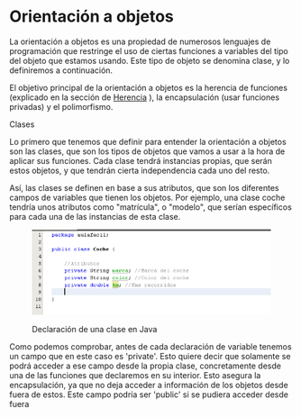 # Orientación a objetos

La orientación a objetos es una propiedad de numerosos lenguajes de programación que restringe el uso de ciertas funciones a variables del tipo del objeto que estamos usando. Este tipo de objeto se denomina clase, y lo definiremos a continuación.

El objetivo principal de la orientación a objetos es la herencia de funciones (explicado en la sección de [Herencia](herencia.md) ), la encapsulación (usar funciones privadas) y el polimorfismo.

Clases

Lo primero que tenemos que definir para entender la orientación a objetos son las clases, que son los tipos de objetos que vamos a usar a la hora de aplicar sus funciones. Cada clase tendrá instancias propias, que serán estos objetos, y que tendrán cierta independencia cada uno del resto.

Así, las clases se definen en base a sus atributos, que son los diferentes campos de variables que tienen los objetos. Por ejemplo, una clase coche tendría unos atributos como "matrícula", o "modelo", que serían específicos para cada una de las instancias de esta clase.

<figure><img src="../../../.gitbook/assets/image.png" alt=""><figcaption><p>Declaración de una clase en Java</p></figcaption></figure>

Como podemos comprobar, antes de cada declaración de variable tenemos un campo que en este caso es 'private'. Esto quiere decir que solamente se podrá acceder a ese campo desde la propia clase, concretamente desde una de las funciones que declaremos en su interior. Esto asegura la encapsulación, ya que no deja acceder a información de los objetos desde fuera de estos. Este campo podría ser 'public' si se pudiera acceder desde fuera &#x20;

